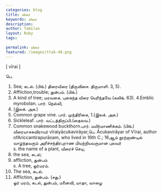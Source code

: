 ```yaml
---
categories: blog
title: வீரை
keywords: வீரை
description: 
author: Tamilan
layout: Ruby
tags: 
 
permalink: வீரை
featured: /images/ttak-48.png
---
```

  
[ vīrai ]  
  
பெ.   
1. Sea; கடல். (பிங்.) திரைவீரை (திருவிசை. திருமாளி. 3, 5).   
2. Affliction,trouble; துன்பம். (பிங்.)   
3. A kind of tree; மரவகை. புகைந்த வீரை யெரிந்தவே (கலிங். 63). 4.Emblic myrobolan. பார். நெல்லி,   
1. (இலக். அக.)  
5. Common grape vine. பார். முந்திரிகை, 1.(இலக். அக.)   
6. Sickleleaf. பார். வட்டத்திருப்பி.(தைலவ.)   
7. Common snakewood buckthorn.பார். மயிர்மாணிக்கம். (பிங்.)  
வீரையாசுகவிராயர் vīraiyācukavirāyar,பெ. Ācukavirāyar of Vīrai, author ofAriccantirapurāṇam, who lived in 16th C.; 16ஆம் நூற்றாண்டில் வாழ்ந்தவரும் அரிச்சந்திரபுராண மியற்றியவருமான புலவர்  
s. the name of a plant, வீரைச் செடி;   
2. the sea, கடல்;   
3. affliction, துன்பம்  
s. A tree, ஓர்மரம்.   
2. The sea, கடல்.   
3. Affliction, துன்பம். (சது.)  
ஓர் மரம், கடல், துன்பம், மனைவி, மாதா, வாழை